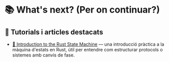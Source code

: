 # 📚 What's next? (__Per on continuar?__)

## 📘 Tutorials i articles destacats

- [🧱 Introduction to the Rust State Machine](https://www.shawntabrizi.com/rust-state-machine/) — una introducció pràctica a la màquina d'estats en Rust, útil per entendre com estructurar protocols o sistemes amb canvis de fase.
